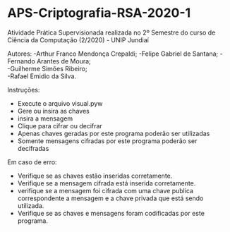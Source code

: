 # APS-Criptografia-RSA-2020-1
 Atividade Prática Supervisionada realizada no 2º Semestre do curso de Ciência da Computação (2/2020) - UNIP Jundiaí
 
 Autores: 
-Arthur Franco Mendonça Crepaldi;
-Felipe Gabriel de Santana;
-Fernando Arantes de Moura; 	
-Guilherme Simões Ribeiro; 	
-Rafael Emidio da Silva.	  	

Instruções:

- Execute o arquivo visual.pyw
- Gere ou insira as chaves
- insira a mensagem
- Clique para cifrar ou decifrar
- Apenas chaves geradas por este programa poderão ser utilizadas
- Somente mensagens cifradas por este programa poderão ser decifradas


Em caso de erro:

- Verifique se as chaves estão inseridas corretamente.
- Verifique se a mensagem cifrada está inserida corretamente.
- verifique se a mensagem foi cifrada com uma chave publica correspondente a mensagem e a chave privada que está sendo utilizada.
- Verifique se as chaves e mensagens foram codificadas por este programa.